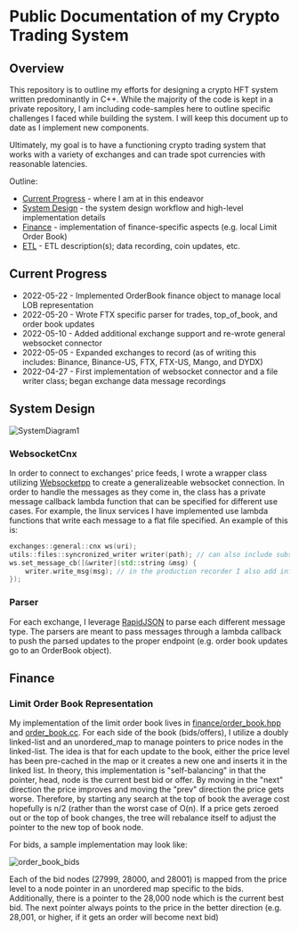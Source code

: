 # Public Documentation of my Crypto Trading System
## Overview
This repository is to outline my efforts for designing a crypto HFT system written predominantly in C++. While the majority of the code is kept in a private repository, I am including code-samples here to outline specific challenges I faced while building the system. I will keep this document up to date as I implement new components.

Ultimately, my goal is to have a functioning crypto trading system that works with a variety of exchanges and can trade spot currencies with reasonable latencies.

Outline:
* [Current Progress](#current-progress) - where I am at in this endeavor
* [System Design](#system-design) - the system design workflow and high-level implementation details
* [Finance](#finance) - implementation of finance-specific aspects (e.g. local Limit Order Book)
* [ETL](#etl) - ETL description(s); data recording, coin updates, etc.

## Current Progress
* 2022-05-22 - Implemented OrderBook finance object to manage local LOB representation 
* 2022-05-20 - Wrote FTX specific parser for trades, top\_of\_book, and order book updates
* 2022-05-10 - Added additional exchange support and re-wrote general websocket connector
* 2022-05-05 - Expanded exchanges to record (as of writing this includes: Binance, Binance-US, FTX, FTX-US, Mango, and DYDX)
* 2022-04-27 - First implementation of websocket connector and a file writer class; began exchange data message recordings

## System Design
![SystemDiagram1](https://user-images.githubusercontent.com/61852120/166719907-06c56249-222e-4eda-9e9e-b58a29e668eb.PNG)

### WebsocketCnx
In order to connect to exchanges' price feeds, I wrote a wrapper class utilizing [Websocketpp](https://github.com/zaphoyd/websocketpp) to create a generalizeable websocket connection. In order to handle the messages as they come in, the class has a private message callback lambda function that can be specified for different use cases. For example, the linux services I have implemented use lambda functions that write each message to a flat file specified. An example of this is:
```C++
exchanges::general::cnx ws(uri);
utils::files::syncronized_writer writer(path); // can also include subsciption messages in alternate constructor to subscribe to specific channels
ws.set_message_cb([&writer](std::string &msg) {
    writer.write_msg(msg); // in the production recorder I also add information regarding when I received the message separated by a '|'
});
```

### Parser
For each exchange, I leverage [RapidJSON](https://github.com/Tencent/rapidjson) to parse each different message type. The parsers are meant to pass messages through a lambda callback to push the parsed updates to the proper endpoint (e.g. order book updates go to an OrderBook object). 


## Finance
### Limit Order Book Representation
My implementation of the limit order book lives in [finance/order\_book.hpp](finance/order_book.hpp) and [order\_book.cc](finance/order_book.cc). For each side of the book (bids/offers), I utilize a doubly linked-list and an unordered_map to manage pointers to price nodes in the linked-list. The idea is that for each update to the book, either the price level has been pre-cached in the map or it creates a new one and inserts it in the linked list. 
In theory, this implementation is "self-balancing" in that the pointer, head, node is the current best bid or offer. By moving in the "next" direction the price improves and moving the "prev" direction the price gets worse. Therefore, by starting any search at the top of book the average cost hopefully is n/2 (rather than the worst case of O(n). 
If a price gets zeroed out or the top of book changes, the tree will rebalance itself to adjust the pointer to the new top of book node.

For bids, a sample implementation may look like:

![order_book_bids](https://user-images.githubusercontent.com/61852120/169717978-a4364769-73c5-4e28-b769-ad7242e67318.PNG)

Each of the bid nodes (27999, 28000, and 28001) is mapped from the price level to a node pointer in an unordered map specific to the bids. Additionally, there is a pointer to the 28,000 node which is the current best bid. The next pointer always points to the price in the better direction (e.g. 28,001, or higher, if it gets an order will become next bid)

